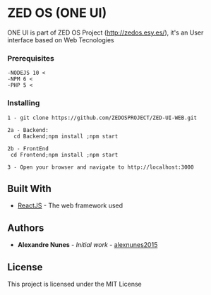 # ZED OS (ONE UI)

ONE UI is part of ZED OS Project (http://zedos.esy.es/), it's an User interface based on Web Tecnologies

### Prerequisites

	-NODEJS 10 <
	-NPM 6 <
	-PHP 5 <

### Installing

	1 - git clone https://github.com/ZEDOSPROJECT/ZED-UI-WEB.git

	2a - Backend:
	  cd Backend;npm install ;npm start

	2b - FrontEnd
	 cd Frontend;npm install ;npm start
 
	3 - Open your browser and navigate to http://localhost:3000
 
## Built With

* [ReactJS](https://reactjs.org) - The web framework used

## Authors

* **Alexandre Nunes** - *Initial work* - [alexnunes2015](https://github.com/alexnunes2015)

## License

This project is licensed under the MIT License